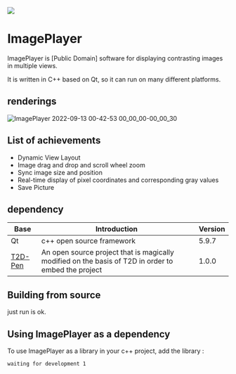 [![](https://github.com/imagej/ImageJ/actions/workflows/build-main.yml/badge.svg)](https://github.com/imagej/ImageJ/actions/workflows/build-main.yml)

# ImagePlayer

ImagePlayer is [Public Domain] software for displaying contrasting images in multiple views.

It is written in C++ based on Qt, so it can run on many different platforms.

## renderings

![ImagePlayer 2022-09-13 00-42-53 00_00_00-00_00_30](https://user-images.githubusercontent.com/66109192/189711190-18bc15a2-1dca-4a21-8df3-959f1998c268.gif)

## List of achievements

- Dynamic View Layout
- Image drag and drop and scroll wheel zoom
- Sync image size and position
- Real-time display of pixel coordinates and corresponding gray values
- Save Picture

## dependency

| Base                                          | Introduction                                                 | Version |
| --------------------------------------------- | ------------------------------------------------------------ | ------- |
| Qt                                            | c++ open source framework                                    | 5.9.7   |
| [T2D-Pen](https://github.com/STDwang/T2D-Pen) | An open source project that is magically modified on the basis of T2D in order to embed the project | 1.0.0   |

## Building from source

just run is ok.

## Using ImagePlayer as a dependency

To use ImagePlayer as a library in your c++ project, add the library :

```xml
waiting for development 1
```

